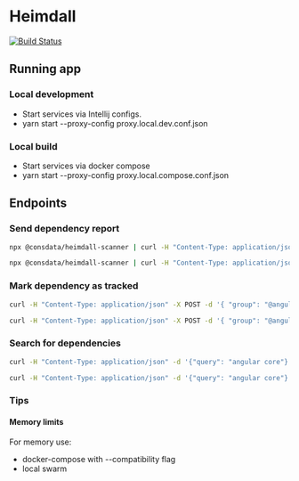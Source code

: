 # Heimdall

[![Build Status](https://travis-ci.org/Consdata/heimdall.svg?branch=master)](https://travis-ci.org/Consdata/heimdall)

## Running app

### Local development
- Start services via Intellij configs.
- yarn start --proxy-config proxy.local.dev.conf.json 

### Local build
- Start services via docker compose
- yarn start --proxy-config proxy.local.compose.conf.json


## Endpoints

### Send dependency report

```bash
npx @consdata/heimdall-scanner | curl -H "Content-Type: application/json" -X POST -d @- http://localhost:8081/report
```
```bash
npx @consdata/heimdall-scanner | curl -H "Content-Type: application/json" -X POST -d @- http://localhost:8200/api/report/v1/report
```

### Mark dependency as tracked

```bash
curl -H "Content-Type: application/json" -X POST -d '{ "group": "@angular", "artifact": "core", "scope": "Npm" }' http://localhost:8083/monitor/tracking
```
```bash
curl -H "Content-Type: application/json" -X POST -d '{ "group": "@angular", "artifact": "core", "scope": "Npm" }' http://localhost:8200/api/monitor/v1/monitor/tracking
```

### Search for dependencies

```bash
curl -H "Content-Type: application/json" -d '{"query": "angular core"}' http://localhost:8085/
```
```bash
curl -H "Content-Type: application/json" -d '{"query": "angular core"}' http://localhost:8200/api/dependency-list/v1/
```

### Tips

#### Memory limits

For memory use:
- docker-compose with --compatibility flag
- local swarm